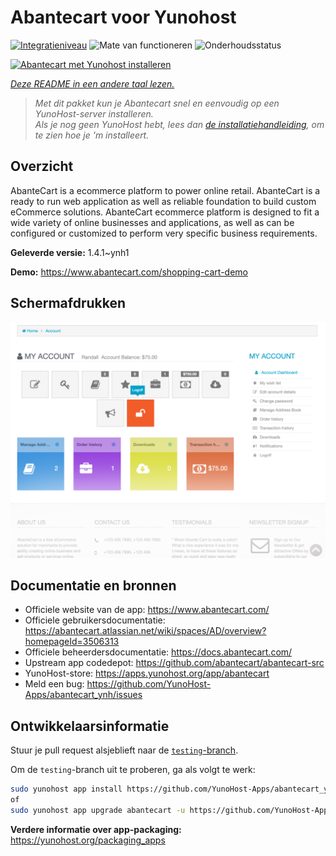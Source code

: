 <!--
NB: Deze README is automatisch gegenereerd door <https://github.com/YunoHost/apps/tree/master/tools/readme_generator>
Hij mag NIET handmatig aangepast worden.
-->

# Abantecart voor Yunohost

[![Integratieniveau](https://apps.yunohost.org/badge/integration/abantecart)](https://ci-apps.yunohost.org/ci/apps/abantecart/)
![Mate van functioneren](https://apps.yunohost.org/badge/state/abantecart)
![Onderhoudsstatus](https://apps.yunohost.org/badge/maintained/abantecart)

[![Abantecart met Yunohost installeren](https://install-app.yunohost.org/install-with-yunohost.svg)](https://install-app.yunohost.org/?app=abantecart)

*[Deze README in een andere taal lezen.](./ALL_README.md)*

> *Met dit pakket kun je Abantecart snel en eenvoudig op een YunoHost-server installeren.*  
> *Als je nog geen YunoHost hebt, lees dan [de installatiehandleiding](https://yunohost.org/install), om te zien hoe je 'm installeert.*

## Overzicht

AbanteCart is a ecommerce platform to power online retail. AbanteCart is a ready to run web application as well as reliable foundation to build custom eCommerce solutions. AbanteCart ecommerce platform is designed to fit a wide variety of online businesses and applications, as well as can be configured or customized to perform very specific business requirements.

**Geleverde versie:** 1.4.1~ynh1

**Demo:** <https://www.abantecart.com/shopping-cart-demo>

## Schermafdrukken

![Schermafdrukken van Abantecart](./doc/screenshots/dashboard.png)

## Documentatie en bronnen

- Officiele website van de app: <https://www.abantecart.com/>
- Officiele gebruikersdocumentatie: <https://abantecart.atlassian.net/wiki/spaces/AD/overview?homepageId=3506313>
- Officiele beheerdersdocumentatie: <https://docs.abantecart.com/>
- Upstream app codedepot: <https://github.com/abantecart/abantecart-src>
- YunoHost-store: <https://apps.yunohost.org/app/abantecart>
- Meld een bug: <https://github.com/YunoHost-Apps/abantecart_ynh/issues>

## Ontwikkelaarsinformatie

Stuur je pull request alsjeblieft naar de [`testing`-branch](https://github.com/YunoHost-Apps/abantecart_ynh/tree/testing).

Om de `testing`-branch uit te proberen, ga als volgt te werk:

```bash
sudo yunohost app install https://github.com/YunoHost-Apps/abantecart_ynh/tree/testing --debug
of
sudo yunohost app upgrade abantecart -u https://github.com/YunoHost-Apps/abantecart_ynh/tree/testing --debug
```

**Verdere informatie over app-packaging:** <https://yunohost.org/packaging_apps>
